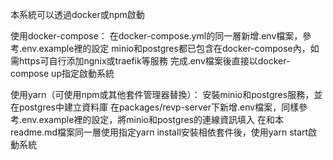本系統可以透過docker或npm啟動

使用docker-compose：
在docker-compose.yml的同一層新增.env檔案，參考.env.example裡的設定
minio和postgres都已包含在docker-compose內，如需https可自行添加ngnix或traefik等服務
完成.env檔案後直接以docker-compose up指定啟動系統

使用yarn（可使用npm或其他套件管理器替換）：
安裝minio和postgres服務，並在postgres中建立資料庫
在packages/revp-server下新增.env檔案，同樣參考.env.example裡的設定，將minio和postgres的連線資訊填入
在和本readme.md檔案同一層使用指定yarn install安裝相依套件後，使用yarn start啟動系統
